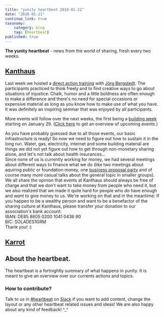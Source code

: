 ```yaml
---
title: "yunity heartbeat 2018-01-21"
date: "2018-01-21"
continue_link: true
taxonomy:
    category: blog
    tag: [heartbeat]
published: true
---
```


**The yunity heartbeat** - news from the world of sharing, fresh every two weeks.

## [Kanthaus](https://kanthaus.online)
Last week we hosted a [direct action training](https://kanthaus.online/events/2018-01-15_direct-action) with [Jörg Bergstedt](https://de.wikipedia.org/wiki/J%C3%B6rg_Bergstedt). The participants practiced to think freely and to find creative ways to go about situations of injustice: Chalk, humor and a little boldness are often enough to make a difference and there's no need for special occasions or expensive material as long as you know how to make use of what you have. It was definitely an inspiring seminar that was enjoyed by all participants.

More events will follow over the next weeks, the first being a [building week](https://kanthaus.online/events/2018-01-29_building-week) starting on January 29. ([Click here](https://kanthaus.online/events/upcoming) to get an overview of upcoming events.)

As you have probably guessed due to all those events, our basic infrastructure is ready! So now we need to figure out how to sustain it in the long run. Water, gas, electricity, internet and some building material are things we did not yet figure out how to get through non-monetary sharing alone, and let's not talk about health insurances...  
Since none of us is currently working for money, we had several meetings about different ways to finance what we do (like two meetings about aquiring public or foundation money, one [business proposal party](https://gitlab.com/kanthaus/kanthaus-public/blob/master/2018-01-13_businessParty.md) and of course many more casual talks about the general topic in smaller groups). We all share the opinion that events at Kanthaus should always be free of charge and that we don't want to take money from people who need it, but we also realized that we made it quite hard for people who _do_ have enough and _want_ to give money to us. We're working on that and in the meantime: If you happen to be a wealthy person and want to be a benefactor of the sharing culture at Kanthaus, please transfer your donation to our association's bank account:  
IBAN: DE85 8605 0200 1041 0436 90  
BIC: SOLADES1GRM  
Thank you! :)

## [Karrot](https://karrot.world)



## About the heartbeat.
The heartbeat is a fortnightly summary of what happens in yunity. It is meant to give an overview over our currents actions and topics.

### How to contribute?
Talk to us in [#heartbeat](https://yunity.slack.com/messages/heartbeat/) on [Slack](https://slackin.yunity.org) if you want to add content, change the layout or any other heartbeat related issues and ideas! We are also happy about any kind of feedback! ^_^
